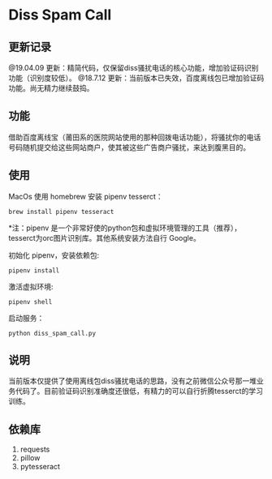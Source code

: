 # Diss Spam Call

## 更新记录

@19.04.09 更新：精简代码，仅保留diss骚扰电话的核心功能，增加验证码识别功能（识别度较低）。
@18.7.12 更新：当前版本已失效，百度离线包已增加验证码功能。尚无精力继续鼓捣。

## 功能

借助百度离线宝（莆田系的医院网站使用的那种回拨电话功能），将骚扰你的电话号码随机提交给这些网站商户，使其被这些广告商户骚扰，来达到腹黑目的。

## 使用

MacOs 使用 homebrew 安装 pipenv tesserct：

`brew install pipenv tesseract`

*注：pipenv 是一个非常好使的python包和虚拟环境管理的工具（推荐），tesserct为orc图片识别库。其他系统安装方法自行 Google。

初始化 pipenv，安装依赖包:

`pipenv install`

激活虚拟环境:

`pipenv shell`

启动服务：

`python diss_spam_call.py`

## 说明

当前版本仅提供了使用离线包diss骚扰电话的思路，没有之前微信公众号那一堆业务代码了。目前验证码识别准确度还很低，有精力的可以自行折腾tesserct的学习训练。

## 依赖库

1. requests
2. pillow
3. pytesseract